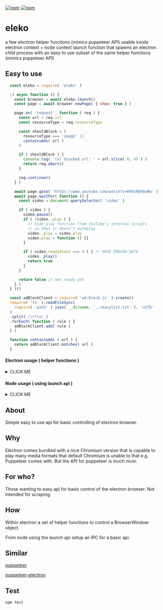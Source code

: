 [![npm](https://img.shields.io/npm/v/eleko.svg?maxAge=3600&style=flat-square)](https://www.npmjs.com/package/eleko)
[![npm](https://img.shields.io/npm/l/eleko.svg?maxAge=3600&style=flat-square)](https://github.com/talmobi/eleko/blob/master/LICENSE)

#  eleko
a few electron helper functions (mimics puppeteer API) usable inside electron context + node context launch function that spawns an electron child process with an easy to use subset of the same helper functions (mimics puppeteer API)

## Easy to use
```javascript
  const eleko = require( 'eleko' )

  ;( async function () {
    const browser = await eleko.launch()
    const page = await browser.newPage( { show: true } )

    page.on( 'request', function ( req ) {
      const url = req.url
      const resourceType = req.resourceType

      const shouldBlock = (
        resourceType === 'image' ||
        containsAds( url )
      )

      if ( shouldBlock ) {
        console.log( '(x) blocked url: ' + url.slice( 0, 45 ) )
        return req.abort()
      }

      req.continue()
    } )

    await page.goto( 'https://www.youtube.com/watch?v=WY6sR6HQuMw' )
    await page.waitFor( function () {
      const video = document.querySelector( 'video' )

      if ( video ) {
        video.pause()
        if ( !video._play ) {
          // hide play function from YouTube's internal scripts
          // so that it doesn't autoplay
          video._play = video.play
          video.play = function () {}
        }

        if ( video.readyState === 4 ) { // HAVE_ENOUGH_DATA
          video._play()
          return true
        }
      }

      return false // not ready yet
    } )
  } )()

  const adBlockClient = require( 'ad-block-js' ).create()
  require( 'fs' ).readFileSync(
    require( 'path' ).join( __dirname, '../easylist.txt' ), 'utf8'
  )
  .split( /\r?\n/ )
  .forEach( function ( rule ) {
    adBlockClient.add( rule )
  } )

  function containsAds ( url ) {
    return adBlockClient.matches( url )
  }
```

#### Electron usage ( helper functions )
<details>
  <summary>CLICK ME</summary>

  ```javascript
    // this file is run with the electron binary
    const electron = require( 'electron' )
    const eleko = require( 'eleko' )

    // Module to control application life
    const app = electron.app
    // Module to create native browser window
    const BrowserWindow = electron.BrowserWindow

    app.on( 'ready', main )

    let mainWindow
    async function main () {
      // launch BrowserWindow with eleko.getDefaultOptions()
      mainWindow = new BrowserWindow( eleko.getDefaultOptions() )

      // block ads using a subset of easylist
      eleko.onrequest( mainWindow, function ( req ) {
          const url = req.url
          const shouldBlock = containsAds( url )
          if ( shouldBlock ) {
            console.log( '(x) blocked url: ' + url.slice( 0, 45 ) )
            return req.abort()
          }
          return req.continue()
      } )

      const url = 'https://www.youtube.com/watch?v=Gu2pVPWGYMQ'
      await eleko.goto( mainWindow, url )

      // waitFor string
      await eleko.waitFor( mainWindow, 'video' )

      // evaluate
      await eleko.evaluate( mainWindow, function () {
        const video = document.querySelector( 'video' )

        video.pause()

        video._play = video.play // keep reference to original
        video.play = function () {} // remove .play so that YouTube's scripts can't play it automatically
      } )

      // get title
      const title = await eleko.evaluate( mainWindow, function () {
        return document.title
      } )
      console.log( 'title: ' + title )

      // waitFor function
      await eleko.waitFor( mainWindow, function () {
        const el = document.querySelector( 'video' )
        // wait until we can play video
        return el && el.readyState === 4 // HAVE_ENOUGH_DATA
      } )

      // evaluate with args ( play video )
      await eleko.evaluate( mainWindow, function ( selector, data ) {
        const el = document.querySelector( selector )

        // call the original play function
        el[ data.function_name ]()
      }, 'video', { function_name: '_play' } )

      // print video duration periodically
      tick()
      async function tick () {
        const time = await eleko.evaluate( mainWindow, function () {
          const video = document.querySelector( 'video' )
          return {
            currentTime: video.currentTime,
            duration: video.duration
          }
        } )

        if ( time ) {
          console.log( `${ time.currentTime } / ${ time.duration }` )
        }

        setTimeout( tick, 1000 )
      }
    }

    function containsAds ( url ) {
      return adBlockClient.matches( url )
    }

    const fs = require( 'fs' )
    const path = require( 'path' )
    const adBlockClient = require( 'ad-block-js' ).create()
    fs.readFileSync(
      path.join( __dirname, '../easylist.txt' ), 'utf8'
    )
    .split( /\r?\n/ )
    .forEach( function ( rule ) {
      adBlockClient.add( rule )
    } )
  ```
</details>


#### Node usage ( using launch api )
<details>
  <summary>CLICK ME</summary>

  ```javascript
    const electron = require( 'electron' )
    const eleko = require( 'eleko' )

    const fs = require( 'fs' )
    const path = require( 'path' )

    main()

    async function main ()
    {
      // make sure you have electron installed
      // npm install --save electron ( tested on 7.1.11 )
      const browser = await eleko.launch()
      const page = await browser.newPage()

      const userAgent = await page.call( 'webContents.session.getUserAgent' )
      console.log( 'userAgent: ' + userAgent )

      // cancel or do something before requests
      page.on( 'request', function ( req ) {
        const url = req.url
        const resourceType = req.resourceType

        const shouldBlock = (
          resourceType === 'image' ||
          containsAds( url )
        )

        console.log( 'url: ' + url )
        console.log( 'contains ads: ' + containsAds( url ) )

        if ( shouldBlock ) return req.abort()
        req.continue()
      } )

      console.log( ' == GIRAFFE == ' )

      const url = 'https://www.youtube.com/watch?v=Gu2pVPWGYMQ'
      await page.goto( url )

      console.log( ' == PAGE LOADED == ' )

      const now = Date.now()
      await page.waitFor( 'video' )

      await page.waitFor( function () {
        return document.title.toLowerCase() !== 'youtube'
      } )

      const title = await page.evaluate(
        function ( selector ) {
          return document[ selector ]
        },
        'title'
      )

      console.log( 'title: ' + title )
      console.log( 'waited for: ' + ( Date.now() - now ) )

      await page.waitFor(
        function () {
          const v = document.querySelector( 'video' )
          if ( v ) {
            v.pause()

            // hide play fn so that YouTube's own scripts won't
            // auto play the video
            if ( !v._play ) {
              v._play = v.play
              v.play = function () {}
            }
          }
          // wait until page can be played
          return v && v.readyState === 4 // HAVE_ENOUGH_DATA
        }
      )

      await page.evaluate(
        function () {
          const v = document.querySelector( 'video' )
          v._play()
        }
      )

      // print video duration periodically
      tick()
      async function tick () {
        const time = await page.evaluate( function () {
          const video = document.querySelector( 'video' )
          return {
            currentTime: video.currentTime,
            duration: video.duration
          }
        } )

        if ( time ) {
          console.log( `${ time.currentTime } / ${ time.duration }` )
        }

        setTimeout( tick, 1000 )
      }
    }

    const adBlockClient = require( 'ad-block-js' ).create()
    fs.readFileSync(
      path.join( __dirname, '../easylist.txt' ), 'utf8'
    )
    .split( /\r?\n/ )
    .forEach( function ( rule ) {
      adBlockClient.add( rule )
    } )

    function containsAds ( url ) {
      console.log( 'calling containsAds: ' + url.slice( 0, 55 ) )
      return adBlockClient.matches( url )
    }
  ```
</details>

## About

Simple easy to use api for basic controlling of electron
browser.

## Why

Electron comes bundled with a nice Chromium version that is
capable to play many media formats that default Chromium is
unable to that e.g. Puppeteer comes with. But the API for
puppeteer is much nicer.

## For who?

Those wanting to easy api for basic control of the electron browser. Not intended for scraping.

## How

Within electron a set of helper functions to control a BrowserWindow object.

From node using the launch api setup an IPC for a basic api.

## Similar

[puppeteer](https://github.com/puppeteer/puppeteer)

[puppeteer-electron](https://www.npmjs.com/package/puppeteer-electron)

## Test
```
npm test
```

